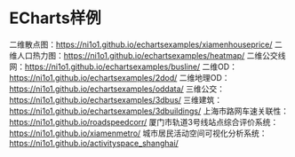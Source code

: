 # ECharts样例

二维散点图：https://ni1o1.github.io/echartsexamples/xiamenhouseprice/
二维人口热力图：https://ni1o1.github.io/echartsexamples/heatmap/
二维公交线网：https://ni1o1.github.io/echartsexamples/busline/
二维OD：https://ni1o1.github.io/echartsexamples/2dod/
二维地理OD：https://ni1o1.github.io/echartsexamples/oddata/
三维公交：https://ni1o1.github.io/echartsexamples/3dbus/
三维建筑：https://ni1o1.github.io/echartsexamples/3dbuildings/
上海市路网车速关联性：https://ni1o1.github.io/roadspeedcorr/
厦门市轨道3号线站点综合评价系统：https://ni1o1.github.io/xiamenmetro/
城市居民活动空间可视化分析系统：https://ni1o1.github.io/activityspace_shanghai/
